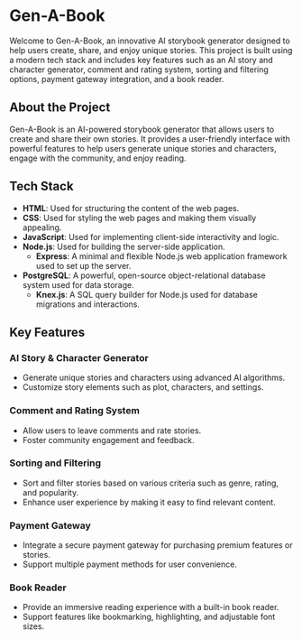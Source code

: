 # Gen-A-Book

Welcome to Gen-A-Book, an innovative AI storybook generator designed to help users create, share, and enjoy unique stories. This project is built using a modern tech stack and includes key features such as an AI story and character generator, comment and rating system, sorting and filtering options, payment gateway integration, and a book reader.

## About the Project

Gen-A-Book is an AI-powered storybook generator that allows users to create and share their own stories. It provides a user-friendly interface with powerful features to help users generate unique stories and characters, engage with the community, and enjoy reading.

## Tech Stack

- **HTML**: Used for structuring the content of the web pages.
- **CSS**: Used for styling the web pages and making them visually appealing.
- **JavaScript**: Used for implementing client-side interactivity and logic.
- **Node.js**: Used for building the server-side application.
  - **Express**: A minimal and flexible Node.js web application framework used to set up the server.
- **PostgreSQL**: A powerful, open-source object-relational database system used for data storage.
  - **Knex.js**: A SQL query builder for Node.js used for database migrations and interactions.

## Key Features

### AI Story & Character Generator

- Generate unique stories and characters using advanced AI algorithms.
- Customize story elements such as plot, characters, and settings.

### Comment and Rating System

- Allow users to leave comments and rate stories.
- Foster community engagement and feedback.

### Sorting and Filtering

- Sort and filter stories based on various criteria such as genre, rating, and popularity.
- Enhance user experience by making it easy to find relevant content.

### Payment Gateway

- Integrate a secure payment gateway for purchasing premium features or stories.
- Support multiple payment methods for user convenience.

### Book Reader

- Provide an immersive reading experience with a built-in book reader.
- Support features like bookmarking, highlighting, and adjustable font sizes.
